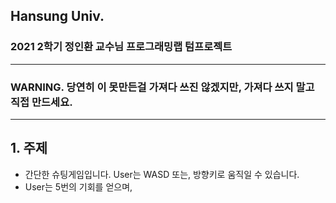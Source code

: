 ## Hansung Univ.
### 2021 2학기 정인환 교수님 프로그래밍랩 텀프로젝트
------------
### WARNING. 당연히 이 못만든걸 가져다 쓰진 않겠지만, 가져다 쓰지 말고 직접 만드세요.
------------
## 1. 주제
+ 간단한 슈팅게임입니다. User는 WASD 또는, 방향키로 움직일 수 있습니다.
+ User는 5번의 기회를 얻으며, 